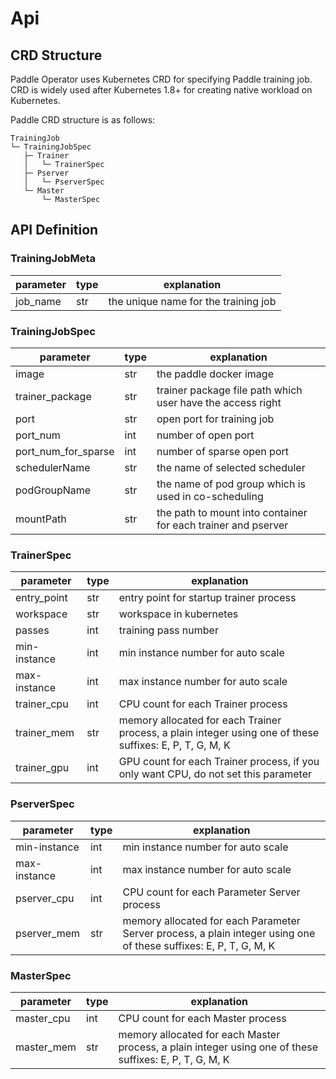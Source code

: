 # Api

## CRD Structure

Paddle Operator uses Kubernetes CRD for specifying Paddle training job. CRD is widely used after Kubernetes 1.8+ for creating native workload on Kubernetes.

Paddle CRD structure is as follows: 

```
TrainingJob
└─ TrainingJobSpec
   ├─ Trainer
   │   └─ TrainerSpec
   ├─ Pserver
   │   └─ PserverSpec
   └─ Master
       └─ MasterSpec

```


## API Definition

### TrainingJobMeta
parameter | type | explanation
 --- | --- | ---
job_name | str | the unique name for the training job

### TrainingJobSpec
parameter | type | explanation
 --- | --- | ---
image|str|the paddle docker image
trainer_package | str | trainer package file path which user have the access right
port|str|open port for training job
port_num|int|number of open port
port_num_for_sparse|int|number of sparse open port
schedulerName|str|the name of selected scheduler
podGroupName|str|the name of pod group which is used in co-scheduling
mountPath|str|the path to mount into container for each trainer and pserver

### TrainerSpec
parameter | type | explanation
 --- | --- | ---
entry_point | str | entry point for startup trainer process
workspace | str | workspace in kubernetes
passes | int | training pass number
min-instance | int | min instance number for auto scale 
max-instance | int | max instance number for auto scale 
trainer_cpu|int| CPU count for each Trainer process
trainer_mem|str| memory allocated for each Trainer process, a plain integer using one of these suffixes: E, P, T, G, M, K
trainer_gpu|int| GPU count for each Trainer process, if you only want CPU, do not set this parameter

### PserverSpec
parameter | type | explanation
 --- | --- | ---
min-instance | int | min instance number for auto scale 
max-instance | int | max instance number for auto scale 
pserver_cpu|int| CPU count for each Parameter Server process
pserver_mem|str| memory allocated for each Parameter Server process, a plain integer using one of these suffixes: E, P, T, G, M, K

### MasterSpec
parameter | type | explanation
 --- | --- | ---
master_cpu|int| CPU count for each Master process
master_mem|str| memory allocated for each Master process, a plain integer using one of these suffixes: E, P, T, G, M, K

